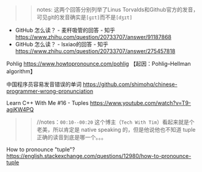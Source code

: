 
>> notes: 这两个回答分别列举了Linus Torvalds和Github官方的发音，可见git的发音确实是`[ɡɪt]`而不是`[dʒɪt]`
- GitHub 怎么读？ - 麦秆吸管的回答 - 知乎 https://www.zhihu.com/question/20733707/answer/91187868
- GitHub 怎么读？ - lsxiao的回答 - 知乎 https://www.zhihu.com/question/20733707/answer/275457818

Pohlig https://www.howtopronounce.com/pohlig 【起因：Pohlig–Hellman algorithm】

中国程序员容易发音错误的单词 https://github.com/shimohq/chinese-programmer-wrong-pronunciation

Learn C++ With Me #16 - Tuples https://www.youtube.com/watch?v=T9-agjKW4PQ
>> //notes：`00:10--00:20` 这个博主（`Tech With Tim`）看起来就是个老美，所以肯定是 native speaking 的，但是他说他也不知道 tuple 正确的读音到底是哪一个。。。

How to pronounce "tuple"? https://english.stackexchange.com/questions/12980/how-to-pronounce-tuple
